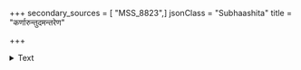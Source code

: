 +++
secondary_sources = [ "MSS_8823",]
jsonClass = "Subhaashita"
title = "कर्णारुन्तुदमन्तरेण"

+++

<details><summary>Text</summary>

कर्णारुन्तुदमन्तरेण रणितं गाहस्व काक स्वयम् माकन्दं मकरन्दसुन्दरमिदं त्वां कोकिलं मन्महे।  
भव्यानि स्थलसौष्ठवेन कतिचिद् वस्तूनि कस्तूरिकां नेपालक्षितिपालभालतिलके पङ्कं न शङ्केत कः॥
</details>
